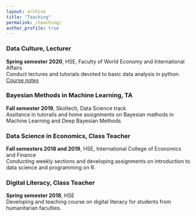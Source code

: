 ```yaml
---
layout: archive
title: "Teaching"
permalink: /teaching/
author_profile: true
---
```




### Data Culture, Lecturer
**Spring semester 2020**, HSE, Faculty of World Economy and International Affairs\
Conduct lectures and tutorials devoted to basic data analysis in python.\
[Course notes](https://github.com/AKuzina/DC20/)


### Bayesian Methods in Machine Learning, TA
**Fall semester 2019**, Skoltech, Data Science track\
Assitance in tutorails and home assignments on Bayesian mathods in Machine Learning and Deep Bayesian Methods.


### Data Science in Economics, Class Teacher
**Fall semesters 2018 and 2019**, HSE, International College of Economics and Finance\
Conducting weekly sections and developing assignments on introduction to data science and programming on R.

### Digital Literacy, Class Teacher
**Spring semester 2018**, HSE\
Developing and teaching course on digital literacy for students from humanitarian faculties.